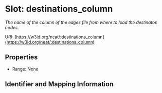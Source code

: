 # Slot: destinations_column
_The name of the column of the edges file from where to load the destinaton nodes._


URI: [https://w3id.org/neat/:destinations_column](https://w3id.org/neat/:destinations_column)



<!-- no inheritance hierarchy -->


## Properties

 * Range: None



## Identifier and Mapping Information





